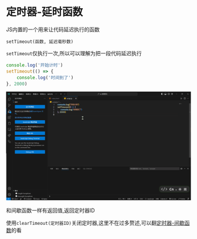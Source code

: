 # 定时器-延时函数

JS内置的一个用来让代码延迟执行的函数

`setTimeout(函数, 延迟毫秒数)`

`setTimeout`仅执行一次,所以可以理解为把一段代码延迟执行

```js
console.log('开始计时')
setTimeout(() => {
    console.log('时间到了')
}, 2000)
```

![e4a2188c6741c47255e04d3eefb1f219cdb53667](Assets/e4a2188c6741c47255e04d3eefb1f219cdb53667.gif)

和间歇函数一样有返回值,返回定时器ID

使用`clearTimeout(定时器ID)`关闭定时器,这里不在过多赘述,可以翻[定时器-间歇函数](TimerIntervalFunction)的看
